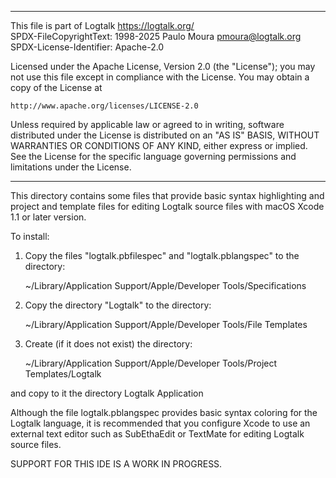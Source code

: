 ________________________________________________________________________

This file is part of Logtalk <https://logtalk.org/>  
SPDX-FileCopyrightText: 1998-2025 Paulo Moura <pmoura@logtalk.org>  
SPDX-License-Identifier: Apache-2.0

Licensed under the Apache License, Version 2.0 (the "License");
you may not use this file except in compliance with the License.
You may obtain a copy of the License at

    http://www.apache.org/licenses/LICENSE-2.0

Unless required by applicable law or agreed to in writing, software
distributed under the License is distributed on an "AS IS" BASIS,
WITHOUT WARRANTIES OR CONDITIONS OF ANY KIND, either express or implied.
See the License for the specific language governing permissions and
limitations under the License.
________________________________________________________________________


This directory contains some files that provide basic syntax highlighting
and project and template files for editing Logtalk source files with macOS
Xcode 1.1 or later version.


To install:

1. Copy the files "logtalk.pbfilespec" and "logtalk.pblangspec" to the 
directory:

	~/Library/Application Support/Apple/Developer Tools/Specifications 

2. Copy the directory "Logtalk" to the directory:

	~/Library/Application Support/Apple/Developer Tools/File Templates 

3. Create (if it does not exist) the directory:

	~/Library/Application Support/Apple/Developer Tools/Project Templates/Logtalk

and copy to it the directory Logtalk Application


Although the file logtalk.pblangspec provides basic syntax coloring for the
Logtalk language, it is recommended that you configure Xcode to use an
external text editor such as SubEthaEdit or TextMate for editing Logtalk
source files.


SUPPORT FOR THIS IDE IS A WORK IN PROGRESS.
